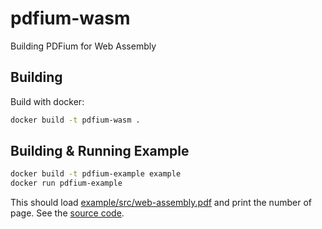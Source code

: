 # pdfium-wasm

Building PDFium for Web Assembly

## Building

Build with docker:

```bash
docker build -t pdfium-wasm .
```

## Building & Running Example

```bash
docker build -t pdfium-example example
docker run pdfium-example
```

This should load [example/src/web-assembly.pdf](example/src/web-assembly.pdf) and print the number
of page. See the [source code](example/src/pagecount.c).
